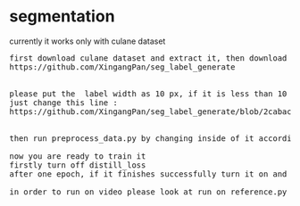 # segmentation

currently it works only with culane dataset
<pre>
first download culane dataset and extract it, then download seg_label_generate github repository to convert the labels to rgb
https://github.com/XingangPan/seg_label_generate


please put the  label width as 10 px, if it is less than 10 px model will hardly learn something, more than 10px predictions will be errorous
just change this line :
https://github.com/XingangPan/seg_label_generate/blob/2cabaca76885d6167207a8e74edf2a7409e32379/src/main.cpp#L37


then run preprocess_data.py by changing inside of it accordingly

now you are ready to train it
firstly turn off distill_loss
after one epoch, if it finishes successfully turn it on and change the class_weights of background to 0.4 (if it doesnt work to 0.1, but it should work)

in order to run on video please look at run_on_reference.py file
</pre>


